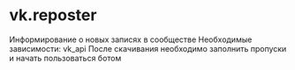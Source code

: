 # vk.reposter
Информирование о новых записях в сообществе 
Необходимые зависимости: vk_api
После скачивания необходимо заполнить пропуски и начать пользоваться ботом 
